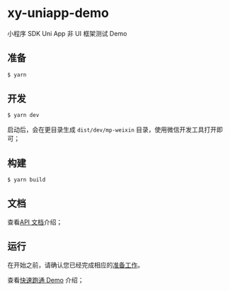 # xy-uniapp-demo

小程序 SDK Uni App 非 UI 框架测试 Demo

## 准备

```bash
$ yarn
```

## 开发

```bash
$ yarn dev
```

启动后，会在更目录生成 `dist/dev/mp-weixin` 目录，使用微信开发工具打开即可；

## 构建

```bash
$ yarn build
```

## 文档

查看[API 文档](https://openapi.xylink.com/common/meeting/api/description?platform=miniprogram)介绍；

## 运行

在开始之前，请确认您已经完成相应的[准备工作](https://openapi.xylink.com/common/meeting/doc/ready_work?platform=miniprogram)。

查看[快速跑通 Demo](https://openapi.xylink.com/common/meeting/doc/run_demo?platform=miniprogram) 介绍；
